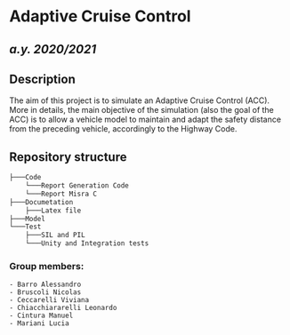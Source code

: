 # __Adaptive Cruise Control__ 
## _a.y. 2020/2021_

## __Description__
The aim of this project is to simulate an Adaptive Cruise Control (ACC). More in details, the main objective of the simulation (also the goal of the ACC) is to allow a vehicle model to maintain and adapt the safety distance from the preceding vehicle, accordingly to the Highway Code. 

## __Repository structure__
``` bash
├───Code
	└───Report Generation Code
	└───Report Misra C
├───Documetation
    ├───Latex file
├───Model
└───Test
	├───SIL and PIL
	└───Unity and Integration tests

```

### __Group members:__ 

	- Barro Alessandro 
	- Bruscoli Nicolas 
	- Ceccarelli Viviana 
	- Chiacchiararelli Leonardo 
	- Cintura Manuel 
	- Mariani Lucia 

